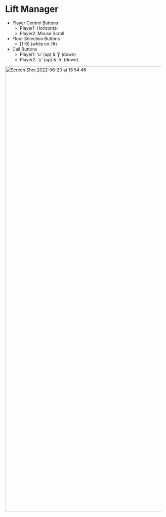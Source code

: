 # Lift Manager

- Player Control Buttons
  - Player1: Horizontal
  - Player2: Mouse Scroll
- Floor Selection Buttons
  - [1-9] (while on lift)
- Call Buttons
  - Player1: 'u' (up) & 'j' (down)
  - Player2: 'y' (up) & 'h' (down)

<img width="1440" alt="Screen Shot 2022-06-20 at 18 54 46" src="https://user-images.githubusercontent.com/80209029/176185616-79fc2567-2090-474a-9976-362e314c1595.png">
